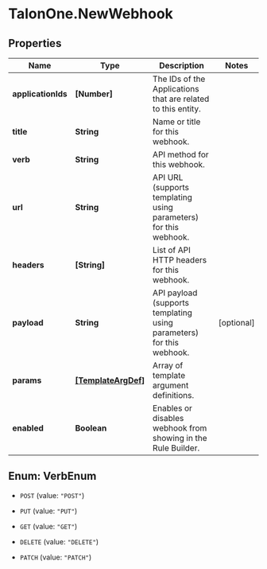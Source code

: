 # TalonOne.NewWebhook

## Properties

Name | Type | Description | Notes
------------ | ------------- | ------------- | -------------
**applicationIds** | **[Number]** | The IDs of the Applications that are related to this entity. | 
**title** | **String** | Name or title for this webhook. | 
**verb** | **String** | API method for this webhook. | 
**url** | **String** | API URL (supports templating using parameters) for this webhook. | 
**headers** | **[String]** | List of API HTTP headers for this webhook. | 
**payload** | **String** | API payload (supports templating using parameters) for this webhook. | [optional] 
**params** | [**[TemplateArgDef]**](TemplateArgDef.md) | Array of template argument definitions. | 
**enabled** | **Boolean** | Enables or disables webhook from showing in the Rule Builder. | 



## Enum: VerbEnum


* `POST` (value: `"POST"`)

* `PUT` (value: `"PUT"`)

* `GET` (value: `"GET"`)

* `DELETE` (value: `"DELETE"`)

* `PATCH` (value: `"PATCH"`)




